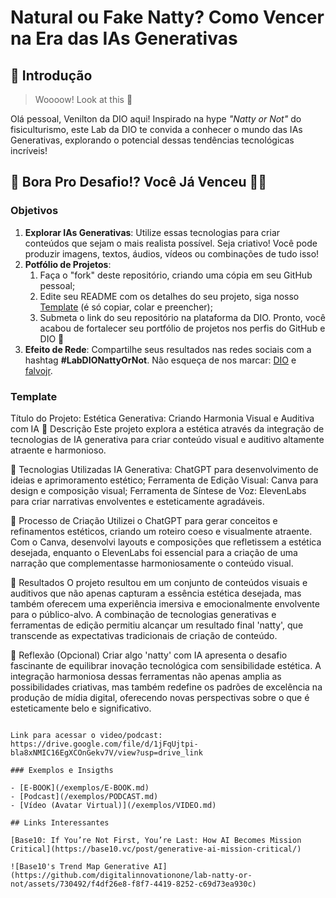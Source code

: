 # Natural ou Fake Natty? Como Vencer na Era das IAs Generativas

## 🚀 Introdução

> Woooow! Look at this 👀

Olá pessoal, Venilton da DIO aqui! Inspirado na hype _"Natty or Not"_ do fisiculturismo, este Lab da DIO te convida a conhecer o mundo das IAs Generativas, explorando o potencial dessas tendências tecnológicas incríveis!

## 🎯 Bora Pro Desafio!? Você Já Venceu 💪🤓

### Objetivos

1. **Explorar IAs Generativas**: Utilize essas tecnologias para criar conteúdos que sejam o mais realista possível. Seja criativo! Você pode produzir imagens, textos, áudios, vídeos ou combinações de tudo isso!
1. **Potfólio de Projetos**:
    1. Faça o "fork" deste repositório, criando uma cópia em seu GitHub pessoal;
    2. Edite seu README com os detalhes do seu projeto, siga nosso [Template](#template) (é só copiar, colar e preencher);
    3. Submeta o link do seu repositório na plataforma da DIO. Pronto, você acabou de fortalecer seu portfólio de projetos nos perfis do GitHub e DIO 🚀
1. **Efeito de Rede**: Compartilhe seus resultados nas redes sociais com a hashtag **#LabDIONattyOrNot**. Não esqueça de nos marcar: [DIO](https://www.linkedin.com/school/dio-makethechange) e [falvojr](https://www.linkedin.com/in/falvojr).

### Template

Título do Projeto: Estética Generativa: Criando Harmonia Visual e Auditiva com IA
📒 Descrição
Este projeto explora a estética através da integração de tecnologias de IA generativa para criar conteúdo visual e auditivo altamente atraente e harmonioso.

🤖 Tecnologias Utilizadas
IA Generativa: ChatGPT para desenvolvimento de ideias e aprimoramento estético;
Ferramenta de Edição Visual: Canva para design e composição visual;
Ferramenta de Síntese de Voz: ElevenLabs para criar narrativas envolventes e esteticamente agradáveis.

🧐 Processo de Criação
Utilizei o ChatGPT para gerar conceitos e refinamentos estéticos, criando um roteiro coeso e visualmente atraente. Com o Canva, desenvolvi layouts e composições que refletissem a estética desejada, enquanto o ElevenLabs foi essencial para a criação de uma narração que complementasse harmoniosamente o conteúdo visual.

🚀 Resultados
O projeto resultou em um conjunto de conteúdos visuais e auditivos que não apenas capturam a essência estética desejada, mas também oferecem uma experiência imersiva e emocionalmente envolvente para o público-alvo. A combinação de tecnologias generativas e ferramentas de edição permitiu alcançar um resultado final 'natty', que transcende as expectativas tradicionais de criação de conteúdo.

💭 Reflexão (Opcional)
Criar algo 'natty' com IA apresenta o desafio fascinante de equilibrar inovação tecnológica com sensibilidade estética. A integração harmoniosa dessas ferramentas não apenas amplia as possibilidades criativas, mas também redefine os padrões de excelência na produção de mídia digital, oferecendo novas perspectivas sobre o que é esteticamente belo e significativo.
```

Link para acessar o video/podcast: https://drive.google.com/file/d/1jFqUjtpi-bla8xNMIC16EgXCOnGekv7V/view?usp=drive_link

### Exemplos e Insigths

- [E-BOOK](/exemplos/E-BOOK.md)
- [Podcast](/exemplos/PODCAST.md)
- [Vídeo (Avatar Virtual)](/exemplos/VIDEO.md)

## Links Interessantes

[Base10: If You’re Not First, You’re Last: How AI Becomes Mission Critical](https://base10.vc/post/generative-ai-mission-critical/)

![Base10's Trend Map Generative AI](https://github.com/digitalinnovationone/lab-natty-or-not/assets/730492/f4df26e8-f8f7-4419-8252-c69d73ea930c)
